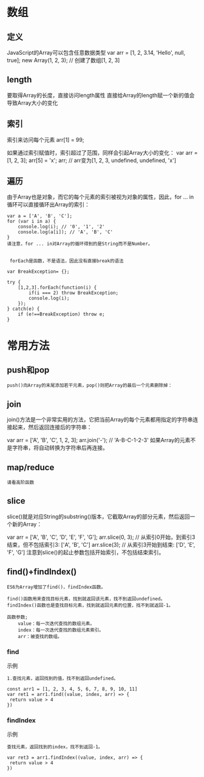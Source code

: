 




# 数组

## 定义

JavaScript的Array可以包含任意数据类型
var arr = [1, 2, 3.14, 'Hello', null, true];
new Array(1, 2, 3); // 创建了数组[1, 2, 3]

## length

要取得Array的长度，直接访问length属性
直接给Array的length赋一个新的值会导致Array大小的变化


## 索引

索引来访问每个元素
arr[1] = 99;

如果通过索引赋值时，索引超过了范围，同样会引起Array大小的变化：
var arr = [1, 2, 3];
arr[5] = 'x';
arr; // arr变为[1, 2, 3, undefined, undefined, 'x']

## 遍历

由于Array也是对象，而它的每个元素的索引被视为对象的属性，因此，for ... in循环可以直接循环出Array的索引：

    var a = ['A', 'B', 'C'];
    for (var i in a) {
        console.log(i); // '0', '1', '2'
        console.log(a[i]); // 'A', 'B', 'C'
    }
    请注意，for ... in对Array的循环得到的是String而不是Number。
    
    
     forEach是函数，不是语法，因此没有直接break的语法   
        
    var BreakException= {};
    
    try {
        [1,2,3].forEach(function(i) {
            if(i === 2) throw BreakException;
            console.log(i);
        });
    } catch(e) {
        if (e!==BreakException) throw e;
    }


# 常用方法


## push和pop

    push()向Array的末尾添加若干元素，pop()则把Array的最后一个元素删除掉：


## join


join()方法是一个非常实用的方法，它把当前Array的每个元素都用指定的字符串连接起来，然后返回连接后的字符串：

var arr = ['A', 'B', 'C', 1, 2, 3];
arr.join('-'); // 'A-B-C-1-2-3'
如果Array的元素不是字符串，将自动转换为字符串后再连接。


## map/reduce

    请看高阶函数


## slice
slice()就是对应String的substring()版本，它截取Array的部分元素，然后返回一个新的Array：

var arr = ['A', 'B', 'C', 'D', 'E', 'F', 'G'];
arr.slice(0, 3); // 从索引0开始，到索引3结束，但不包括索引3: ['A', 'B', 'C']
arr.slice(3); // 从索引3开始到结束: ['D', 'E', 'F', 'G']
注意到slice()的起止参数包括开始索引，不包括结束索引。


## find()+findIndex()

    ES6为Array增加了find()，findIndex函数。
    
    find()函数用来查找目标元素，找到就返回该元素，找不到返回undefined。
    findIndex()函数也是查找目标元素，找到就返回元素的位置，找不到就返回-1。
    
    函数参数;
        value：每一次迭代查找的数组元素。
        index：每一次迭代查找的数组元素索引。
        arr：被查找的数组。

### find 


示例

    1.查找元素，返回找到的值，找不到返回undefined。
    
    const arr1 = [1, 2, 3, 4, 5, 6, 7, 8, 9, 10, 11]
    var ret1 = arr1.find((value, index, arr) => {
     return value > 4
    })


### findIndex

示例

    查找元素，返回找到的index，找不到返回-1。
    
    var ret3 = arr1.findIndex((value, index, arr) => {
     return value > 4
    })

